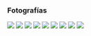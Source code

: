 
### Fotografías

<a href="fotos-guillermo/14.jpg"><img class="contenido-imagen" src="fotos-guillermo/14-previa.jpg"></a>
<a href="fotos-guillermo/71.jpg"><img class="contenido-imagen" src="fotos-guillermo/71-previa.jpg"></a>
<a href="fotos-victor/07.jpg"><img class="contenido-imagen" src="fotos-victor/07-previa.jpg"></a>
<a href="fotos-victor/08.jpg"><img class="contenido-imagen" src="fotos-victor/08-previa.jpg"></a>
<a href="fotos-victor/09.jpg"><img class="contenido-imagen" src="fotos-victor/09-previa.jpg"></a>
<a href="fotos-victor/10.jpg"><img class="contenido-imagen" src="fotos-victor/10-previa.jpg"></a>
<a href="fotos-victor/11.jpg"><img class="contenido-imagen" src="fotos-victor/11-previa.jpg"></a>
<a href="fotos-victor/12.jpg"><img class="contenido-imagen" src="fotos-victor/12-previa.jpg"></a>
<a href="fotos-rafael/foto-movilidad.jpg"><img class="contenido-imagen" src="fotos-rafael/foto-movilidad-previa.jpg"></a>
